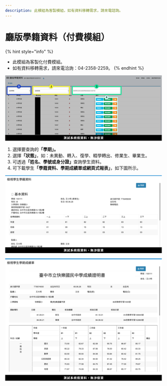 ```yaml
---
description: 此模組為客製模組，如有資料移轉需求，請來電諮詢。
---
```


# 廳版學籍資料（付費模組）

{% hint style="info" %}
* 此模組為客製化付費模組。
* 如有資料移轉需求，請來電洽詢：04-2358-2259。
{% endhint %}

![](../.gitbook/assets/junior-high-school-1.png)

1. 選擇要查詢&#x7684;**「學期」。**
2. 選&#x64C7;**「狀態」**，如：未異動、轉入、復學、輟學轉出、修業生、畢業生。
3. 可透&#x904E;**「姓名、學號或身分證」**&#x67E5;詢學生資料。
4. 可下載學&#x751F;**「學籍資料、學期成績單或網頁式報表」**，如下圖所示。

![](../.gitbook/assets/junior-high-school-2.png)

![](../.gitbook/assets/junior-high-school-3.png)
